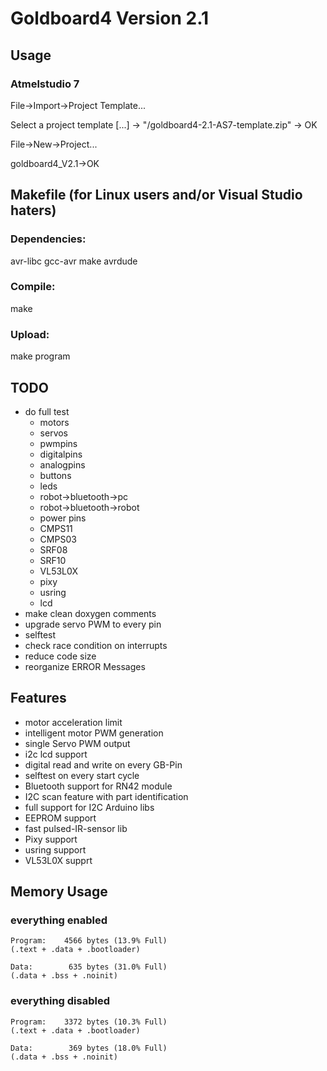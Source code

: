 # Goldboard4 Version 2.1


## Usage

### Atmelstudio 7

File->Import->Project Template...

Select a project template [...] -> "<path>/goldboard4-2.1-AS7-template.zip" -> OK

File->New->Project...

goldboard4_V2.1->OK

## Makefile (for Linux users and/or Visual Studio haters)

### Dependencies:
avr-libc gcc-avr make avrdude

### Compile:
make

### Upload:
make program



## TODO
* do full test 
   * motors
   * servos
   * pwmpins 
   * digitalpins
   * analogpins
   * buttons
   * leds
   * robot->bluetooth->pc
   * robot->bluetooth->robot
   * power pins
   * CMPS11
   * CMPS03
   * SRF08
   * SRF10
   * VL53L0X
   * pixy
   * usring
   * lcd
* make clean doxygen comments
* upgrade servo PWM to every pin
* selftest
* check race condition on interrupts
* reduce code size
* reorganize ERROR Messages

## Features

* motor acceleration limit
* intelligent motor PWM generation
* single Servo PWM output
* i2c lcd support
* digital read and write on every GB-Pin
* selftest on every start cycle
* Bluetooth support for RN42 module
* I2C scan feature with part identification
* full support for I2C Arduino libs
* EEPROM support
* fast pulsed-IR-sensor lib
* Pixy support
* usring support
* VL53L0X supprt


## Memory Usage

### everything enabled
```
Program:    4566 bytes (13.9% Full)
(.text + .data + .bootloader)

Data:        635 bytes (31.0% Full)
(.data + .bss + .noinit)
```
### everything disabled

```
Program:    3372 bytes (10.3% Full)
(.text + .data + .bootloader)

Data:        369 bytes (18.0% Full)
(.data + .bss + .noinit)
```


